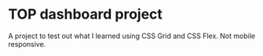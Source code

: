 # TOP dashboard project

A project to test out what I learned using CSS Grid and CSS Flex. Not mobile responsive. 
